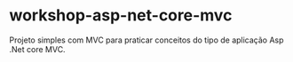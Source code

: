 # workshop-asp-net-core-mvc

Projeto simples com MVC para praticar conceitos do tipo de aplicação Asp .Net core MVC.
